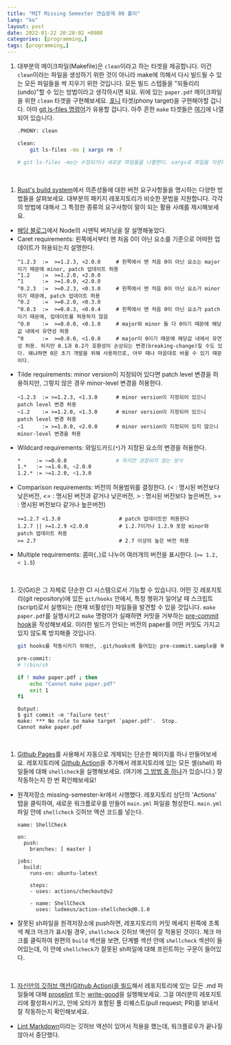 ```yaml
---
title: "MIT Missing Semester 연습문제 08 풀이"
lang: "ko"
layout: post
date: 2022-01-22 20:28:02 +0900
categories: [programming,]
tags: [programming,]
---
```

1. 대부분의 메이크파일(Makefile)은 `clean`이라고 하는 타겟을 제공합니다. 이건 `clean`이라는 파일을 생성하기 위한 것이 아니라 make에 의해서 다시 빌드될 수 있는 모든 파일들을 싹 지우기 위한 것입니다. 모든 빌드 스텝들을 "되돌리리(undo)"할 수 있는 방법이라고 생각하시면 되요. 위에 있는 `paper.pdf` 메이크파일을 위한 `clean` 타겟을 구현해보세요. [포니](https://pinocc.tistory.com/131) 타겟(phony target)을 구현해야할 겁니다. 아마 [git ls-files 명령어](https://m.blog.naver.com/PostView.nhn?blogId=cyberpass&logNo=221037298316&proxyReferer=https:%2F%2Fwww.google.com%2F)가 유용할 겁니다. 아주 흔한 `make` 타겟들은 [여기](https://www.gnu.org/software/make/manual/html_node/Standard-Targets.html#Standard-Targets)에 나열되어 있습니다.
    ```sh
    .PHONY: clean

    clean:
        git ls-files -mo | xargs rm -f

    # git ls-files -mo는 수정되거나 새로운 파일들을 나열한다. xargs로 파일을 지운다.
    ```
<br />

1. [Rust's build system](https://doc.rust-lang.org/cargo/reference/specifying-dependencies.html)에서 의존성들에 대한 버전 요구사항들을 명시하는 다양한 방법들을 살펴보세요. 대부분의 패키지 레포지토리가 비슷한 문법을 지원합니다. 각각의 방법에 대해서 그 특정한 종류의 요구사항이 말이 되는 활용 사례를 제시해보세요.
- [해당 블로그](https://velog.io/@slaslaya/Semantic-Versioning-2.0.0-MAJOR-MINOR-PATCH%EC%99%80-%EB%AA%85%EC%84%B8%EC%97%90-%EA%B4%80%ED%95%98%EC%97%AC)에서 Node의 시맨틱 버저닝을 잘 설명해놓았다.
- Caret requirements: 왼쪽에서부터 맨 처음 0이 아닌 요소를 기준으로 어떠한 업데이트가 허용되는지 설명한다.
    ```
    ^1.2.3  :=  >=1.2.3, <2.0.0     # 왼쪽에서 맨 처음 0이 아닌 요소는 major이기 때문에 minor, patch 업데이트 허용
    ^1.2    :=  >=1.2.0, <2.0.0
    ^1      :=  >=1.0.0, <2.0.0
    ^0.2.3  :=  >=0.2.3, <0.3.0     # 왼쪽에서 맨 처음 0이 아닌 요소가 minor이기 때문에, patch 업데이트 허용
    ^0.2    :=  >=0.2.0, <0.3.0
    ^0.0.3  :=  >=0.0.3, <0.0.4     # 왼쪽에서 맨 처음 0이 아닌 요소가 patch이기 때문에, 업데이트를 허용하지 않음
    ^0.0    :=  >=0.0.0, <0.1.0     # major와 minor 둘 다 0이기 때문에 해당값 내에서 유연성 허용
    ^0      :=  >=0.0.0, <1.0.0     # major이 0이기 때문에 해당값 내에서 유연성 허용. 하지만 0.1과 0.2가 호환성이 손상되는 변경(breaking-change)일 수도 있다. 왜냐하면 0은 초기 개발을 위해 사용하므로, 아무 때나 마음대로 바꿀 수 있기 때문이다.
    ```
- Tilde requirements: minor version이 지정되어 있다면 patch level 변경을 허용하지만, 그렇지 않은 경우 minor-level 변경을 허용한다.
    ```
    ~1.2.3  := >=1.2.3, <1.3.0      # minor version이 지정되어 있으니 patch level 변경 허용
    ~1.2    := >=1.2.0, <1.3.0      # minor version이 지정되어 있으니 patch level 변경 허용
    ~1      := >=1.0.0, <2.0.0      # minor version이 지정되어 있지 않으니 minor-level 변경을 허용
    ```
- Wildcard requirements: 와일드카드(`*`)가 지정된 요소의 변경을 허용한다.
    ```sh
    *     := >=0.0.0                # 하지만 권장되지 않는 방식
    1.*   := >=1.0.0, <2.0.0
    1.2.* := >=1.2.0, <1.3.0
    ```
- Comparison requirements: 버전의 허용범위를 결정한다. (< : 명시된 버전보다 낮은버전, <= : 명시된 버전과 같거나 낮은버전, > : 명시된 버전보다 높은버전, >= : 명시된 버전보다 같거나 높은버전)
    ```
    >=1.2.7 <1.3.0                   # patch 업데이트만 허용한다
    1.2.7 || >=1.2.9 <2.0.0          # 1.2.7이거나 1.2.9 포함 minor와 patch 업데이트 허용
    >= 2.7                           # 2.7 이상의 높은 버전 허용
    ```
- Multiple requirements: 콤마(`,`)로 나누어 여러개의 버전을 표시한다. (`>= 1.2, < 1.5`)
<br />

1. 깃(Git)은 그 자체로 단순한 CI 시스템으로서 기능할 수 있습니다. 어떤 깃 레포지토리(git repository)에 있든 `git/hooks` 안에서, 특정 행위가 일어날 때 스크립트(script)로서 실행되는 (현재 비활성인) 파일들을 발견할 수 있을 것입니다. `make paper.pdf`를 실행시키고 `make` 명령어가 실패하면 커밋을 거부하는 [pre-commit hook](https://git-scm.com/book/ko/v2/Git%EB%A7%9E%EC%B6%A4-Git-Hooks)을 작성해보세요. 이러한 빌드가 안되는 버전의 paper를 어떤 커밋도 가지고 있지 않도록 방지해줄 것입니다.
    ```sh
    git hooks를 작동시키기 위해선, .git/hooks에 들어있는 pre-commit.sample을 복사하여 sample 확장자를 지워주면 된다. chmod +x로 pre-commit을 작동 가능하게 만들어야 하는 것도 잊지 말아야 한다.

    pre-commit:
    # !/bin/sh
    
    if ! make paper.pdf ; then
        echo "Cannot make paper.pdf"
        exit 1
    fi
    ```
    ```
    Output:
    $ git commit -m 'failure test'
    make: *** No rule to make target `paper.pdf'.  Stop.
    Cannot make paper.pdf
    ```
<br />

1. [Github Pages](https://docs.github.com/en/actions)를 사용해서 자동으로 개제되는 단순한 페이지를 하나 만들어보세요. 레포지토리에 [Github Action](https://github.com/features/actions)을 추가해서 레포지토리에 있는 모든 셸(shell) 파일들에 대해 `shellcheck`을 실행해보세요. (여기에 [그 방법 중 하나](https://github.com/marketplace/actions/shellcheck)가 있습니다.) 잘 작동하는지 한 번 확인해보세요!
- 원격저장소 missing-semester-kr에서 시행했다. 레포지토리 상단의 'Actions' 탭을 클릭하여, 새로운 워크플로우를 만들어 `main.yml` 파일을 형성한다. `main.yml` 파일 안에 `shellcheck` 깃허브 액션 코드를 넣는다.
    ```
    name: ShellCheck

    on:
      push:
        branches: [ master ]

    jobs:
      build:
        runs-on: ubuntu-latest

        steps:
        - uses: actions/checkout@v2

        - name: ShellCheck
          uses: ludeeus/action-shellcheck@0.1.0
    ```

- 잘못된 sh파일을 원격저장소에 push하면, 레포지토리의 커밋 메세지 왼쪽에 초록색 체크 마크가 표시될 경우, `shellcheck` 깃허브 액션이 잘 적용된 것이다. 체크 마크를 클릭하여 완편의 `build` 섹션을 보면, 단계별 섹션 안에 `shellcheck` 섹션이 들어있는데, 이 안에 `shellcheck`가 잘못된 sh파일에 대해 프린트하는 구문이 들어있다.
<br />

1. [자신만의 깃허브 액션(Github Action)을 빌드](https://docs.github.com/en/actions/creating-actions)해서 레포지토리에 있는 모든 .md 파일들에 대해 [proselint](http://proselint.com/) 또는 [write-good](https://github.com/btford/write-good)을 실행해보세요. 그걸 여러분의 레포지토리에 활성화시키고, 안에 오타가 포함된 풀 리퀘스트(pull request; PR)를 보내서 잘 작동하는지 확인해보세요.
- [Lint Markdown](https://github.com/marketplace/actions/lint-markdown)이라는 깃허브 액션이 있어서 적용을 했는데, 워크플로우가 끝나질 않아서 중단했다.

